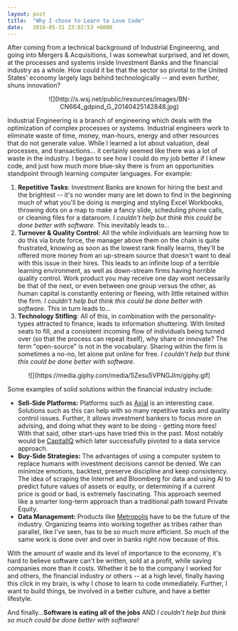 ```yaml
---
layout: post
title:  "Why I chose to Learn to Love Code"
date:   2016-05-31 23:02:53 +0000
---
```


After coming from a technical background of Industrial Engineering, and going into Mergers & Acquisitions, I was somewhat surprised, and let down, at the processes and systems inside Investment Banks and the financial industry as a whole. How could it be that the sector so pivotal to the United States' economy largely lags behind technologically -- and even further, shuns innovation? 
<center>![](http://s.wsj.net/public/resources/images/BN-CN664_gdpind_G_20140425142848.jpg)</center>

Industrial Engineering is a branch of engineering which deals with the optimization of complex processes or systems. Industrial engineers work to eliminate waste of time, money, man-hours, energy and other resources that do not generate value. While I learned a lot about valuation, deal processes, and transactions... it certainly seemed like there was a lot of waste in the industry. I began to see how I could do my job better if I knew code, and just how much more blue-sky there is from an opportunities standpoint through learning computer languages. For example:

1. **Repetitive Tasks**: Investment Banks are known for hiring the best and the brightest -- it's no wonder many are let down to find in the beginning much of what you'll be doing is merging and styling Excel Workbooks, throwing dots on a map to make a fancy slide, scheduling phone calls, or cleaning files for a dataroom. *I couldn't help but think this could be done better with software.* This inevitably leads to...
2. **Turnover & Quality Control**: All the while individuals are learning how to do this via brute force, the manager above them on the chain is quite frustrated, knowing as soon as the lowest rank finally learns, they'll be offered more money from an up-stream source that doesn't want to deal with this issue in their hires. This leads to an infinite loop of a terrible learning environment, as well as down-stream firms having horrible quality control. Work product you may receive one day wont necessarily be that of the next, or even between one group versus the other, as human capital is constantly entering or fleeing, with little retained within the firm. *I couldn't help but think this could be done better with software.* This in turn leads to...
3. **Technology Stifling**: All of this, in combination with the personality-types attracted to finance, leads to information shuttering. With limited seats to fill, and a consistent incoming flow of individuals being turned over (so that the process can repeat itself), why share or innovate? The term "open-source" is not in the vocabulary. Sharing within the firm is sometimes a no-no, let alone put online for free. *I couldn't help but think this could be done better with software.*
<center>![](https://media.giphy.com/media/5Zesu5VPNGJlm/giphy.gif)</center>

Some examples of solid solutions within the financial industry include:

* **Sell-Side Platforms:** Platforms such as [Axial](http://www.axial.net/axial-homepage/) is an interesting case. Solutions such as this can help with so many repetitive tasks and quality control issues. Further, it allows investment bankers to focus more on advising, and doing what they want to be doing - getting more fees! With that said, other start-ups have tried this in the past. Most notably would be [CapitalIQ](https://www.capitaliq.com) which later successfully pivoted to a data service approach.
* **Buy-Side Strategies:** The advantages of using a computer system to replace humans with investment decisions cannot be denied. We can minimize emotions, backtest, preserve discipline and keep consistency. The idea of scraping the Internet and Bloomberg for data and using AI to predict future values of assets or equity, or determining if a current price is good or bad, is extremely fascinating. This approach seemed like a smarter long-term approach than a traditional path toward Private Equity.
* **Data Management:** Products like [Metropolis](http://www.forbes.com/sites/quora/2012/08/15/who-actually-uses-palantir-finance/#33bb8ead2ae8) have to be the future of the industry. Organizing teams into working together as tribes rather than parallel, like I've seen, has to be so much more efficient. So much of the same work is done over and over in banks right now because of this.

With the amount of waste and its level of importance to the economy, it's hard to believe software can't be written, sold at a profit, while saving companies more than it costs. Whether it be to the company I worked for and others, the financial industry or others -- at a high level, finally having this click in my brain, is why I chose to learn to code immediately. Further, I want to build things, be involved in a better culture, and have a better lifestyle. 

And finally...**Software is eating all of the jobs** AND *I couldn't help but think so much could be done better with software!*

